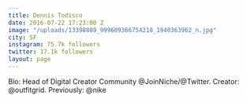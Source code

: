 ```yaml
---
title: Dennis Todisco
date: 2016-07-22 17:23:00 Z
image: "/uploads/13398889_999609366754218_1940363962_n.jpg"
city: SF
instagram: 75.7k followers
twitter: 17.1k followers
layout: page
---
```


Bio: Head of Digital Creator Community @JoinNiche/@Twitter. Creator: @outfitgrid. Previously: @nike